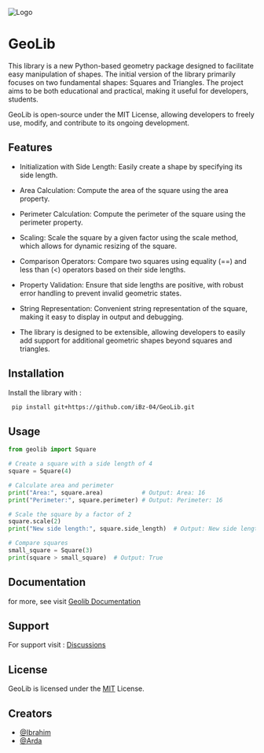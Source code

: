 ![Logo](https://res.cloudinary.com/diekemzs9/image/upload/v1724152061/Geolib_logo_nelg32.jpg)


# GeoLib
This library is a new Python-based geometry package designed to facilitate easy manipulation of shapes. The initial version of the library primarily focuses on two fundamental shapes: Squares and Triangles. The project aims to be both educational and practical, making it useful for developers, students.

GeoLib is open-source under the MIT License, allowing developers to freely use, modify, and contribute to its ongoing development.

## Features

- Initialization with Side Length: Easily create a shape by specifying its side length.

- Area Calculation: Compute the area of the square using the area property.

- Perimeter Calculation: Compute the perimeter of the square using the perimeter property.

- Scaling: Scale the square by a given factor using the scale method, which allows for dynamic resizing of the square.

- Comparison Operators: Compare two squares using equality (==) and less than (<) operators based on their side lengths.

- Property Validation: Ensure that side lengths are positive, with robust error handling to prevent invalid geometric states.

- String Representation: Convenient string representation of the square, making it easy to display in output and debugging.

- The library is designed to be extensible, allowing developers to easily add support for additional geometric shapes beyond squares and triangles.


## Installation

Install the library with :

```bash
 pip install git+https://github.com/iBz-04/GeoLib.git
```
    
## Usage

```python
from geolib import Square

# Create a square with a side length of 4
square = Square(4)

# Calculate area and perimeter
print("Area:", square.area)           # Output: Area: 16
print("Perimeter:", square.perimeter) # Output: Perimeter: 16

# Scale the square by a factor of 2
square.scale(2)
print("New side length:", square.side_length)  # Output: New side length: 8

# Compare squares
small_square = Square(3)
print(square > small_square)  # Output: True

```
## Documentation
for more, see visit 
[Geolib Documentation](https://geolib-docs-main.netlify.app/)


## Support

For support visit :
[Discussions](https://github.com/iBz-04/GeoLib/discussions)


## License

GeoLib is licensed under the [MIT](https://github.com/iBz-04/GeoLib?tab=MIT-1-ov-file#readme) License.



##  Creators

- [@Ibrahim](https://github.com/iBz-04)
- [@Arda](https://github.com/cyrekWei)
